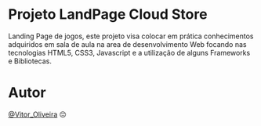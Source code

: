 # Projeto LandPage Cloud Store
Landing Page de jogos, este projeto visa colocar em prática conhecimentos adquiridos em sala de aula na area de desenvolvimento Web focando nas tecnologias HTML5, CSS3, Javascript e a utilização de alguns Frameworks e Bibliotecas.

# Autor
[@Vitor_Oliveira](https://github.com/Non-entityy) :pensive:




